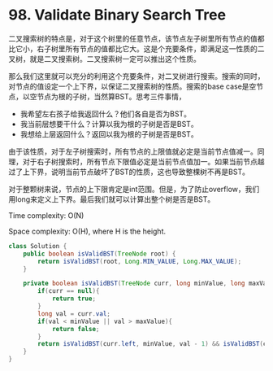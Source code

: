 # 98. Validate Binary Search Tree

二叉搜索树的特点是，对于这个树里的任意节点，该节点左子树里所有节点的值都比它小，右子树里所有节点的值都比它大。这是个充要条件，即满足这一性质的二叉树，就是二叉搜索树。二叉搜索树一定可以推出这个性质。

那么我们这里就可以充分的利用这个充要条件，对二叉树进行搜索。搜索的同时，对节点的值设定一个上下界，以保证二叉搜索树的性质。搜索的base case是空节点，以空节点为根的子树，当然算BST。思考三件事情，
+ 我希望左右孩子给我返回什么？他们各自是否为BST。
+ 我当前层想要干什么？计算以我为根的子树是否是BST。
+ 我想给上层返回什么？返回以我为根的子树是否是BST。

由于该性质，对于左子树搜索时，所有节点的上限值就必定是当前节点值减一。同理，对于右子树搜索时，所有节点下限值必定是当前节点值加一。如果当前节点越过了上下界，说明当前节点破坏了BST的性质，这也导致整棵树不再是BST。

对于整颗树来说，节点的上下限肯定是int范围。但是，为了防止overflow，我们用long来定义上下界。最后我们就可以计算出整个树是否是BST。

Time complexity: O(N)

Space complexity: O(H), where H is the height.

```java
class Solution {
    public boolean isValidBST(TreeNode root) {
        return isValidBST(root, Long.MIN_VALUE, Long.MAX_VALUE);
    }

    private boolean isValidBST(TreeNode curr, long minValue, long maxValue){
        if(curr == null){
            return true;
        }
        long val = curr.val;
        if(val < minValue || val > maxValue){
            return false;
        }
        return isValidBST(curr.left, minValue, val - 1) && isValidBST(curr.right, val + 1, maxValue);
    }
}
```